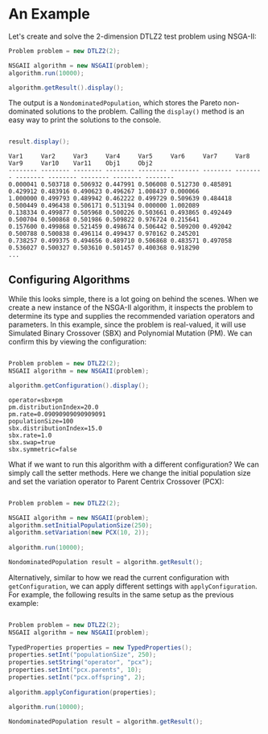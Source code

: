 # An Example

Let's create and solve the 2-dimension DTLZ2 test problem using NSGA-II:

<!-- java:examples/Example1.java [29-34] -->

```java
Problem problem = new DTLZ2(2);

NSGAII algorithm = new NSGAII(problem);
algorithm.run(10000);

algorithm.getResult().display();
```

The output is a `NondominatedPopulation`, which stores the Pareto non-dominated solutions to the problem.  Calling the `display()`
method is an easy way to print the solutions to the console.

```java

result.display();
```

```
Var1     Var2     Var3     Var4     Var5     Var6     Var7     Var8     Var9     Var10    Var11    Obj1     Obj2     
-------- -------- -------- -------- -------- -------- -------- -------- -------- -------- -------- -------- -------- 
0.000041 0.503718 0.506932 0.447991 0.506008 0.512730 0.485891 0.429912 0.483916 0.490623 0.496267 1.008437 0.000066 
1.000000 0.499793 0.489942 0.462222 0.499729 0.509639 0.484418 0.500449 0.496438 0.506171 0.513194 0.000000 1.002089 
0.138334 0.499877 0.505968 0.500226 0.503661 0.493865 0.492449 0.500704 0.500868 0.501986 0.509822 0.976724 0.215641 
0.157600 0.499868 0.521459 0.498674 0.506442 0.509200 0.492042 0.500788 0.500838 0.496114 0.499437 0.970162 0.245201 
0.738257 0.499375 0.494656 0.489710 0.506868 0.483571 0.497058 0.536027 0.500327 0.503610 0.501457 0.400368 0.918290
...
```

## Configuring Algorithms

While this looks simple, there is a lot going on behind the scenes.  When we create a new instance of the NSGA-II algorithm, it 
inspects the problem to determine its type and supplies the recommended variation operators and parameters.  In this example,
since the problem is real-valued, it will use Simulated Binary Crossover (SBX) and Polynomial Mutation (PM).  We can confirm
this by viewing the configuration:

```java

Problem problem = new DTLZ2(2);
NSGAII algorithm = new NSGAII(problem);

algorithm.getConfiguration().display();
```

```
operator=sbx+pm
pm.distributionIndex=20.0
pm.rate=0.09090909090909091
populationSize=100
sbx.distributionIndex=15.0
sbx.rate=1.0
sbx.swap=true
sbx.symmetric=false
```

What if we want to run this algorithm with a different configuration?  We can simply call the setter methods.
Here we change the initial population size and set the variation operator to Parent Centrix Crossover (PCX):

```java

Problem problem = new DTLZ2(2);

NSGAII algorithm = new NSGAII(problem);
algorithm.setInitialPopulationSize(250);
algorithm.setVariation(new PCX(10, 2));
		
algorithm.run(10000);

NondominatedPopulation result = algorithm.getResult();
```

Alternatively, similar to how we read the current configuration with `getConfiguration`, we can apply
different settings with `applyConfiguration`.  For example, the following results in the same setup
as the previous example:

```java

Problem problem = new DTLZ2(2);
NSGAII algorithm = new NSGAII(problem);
		
TypedProperties properties = new TypedProperties();
properties.setInt("populationSize", 250);
properties.setString("operator", "pcx");
properties.setInt("pcx.parents", 10);
properties.setInt("pcx.offspring", 2);
		
algorithm.applyConfiguration(properties);

algorithm.run(10000);

NondominatedPopulation result = algorithm.getResult();
```
